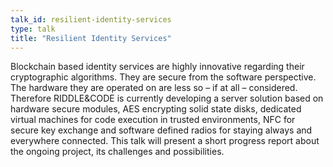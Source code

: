 ```yaml
---
talk_id: resilient-identity-services
type: talk
title: "Resilient Identity Services"
---
```


Blockchain based identity services are highly innovative regarding their cryptographic algorithms. They are secure from the software perspective. The hardware they are operated on are less so – if at all – considered. Therefore RIDDLE&CODE is currently developing a server solution based on hardware secure modules, AES encrypting solid state disks, dedicated virtual machines for code execution in trusted environments, NFC for secure key exchange and software defined radios for staying always and everywhere connected. This talk will present a short progress report about the ongoing project, its challenges and possibilities. 

